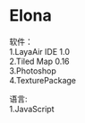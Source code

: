 # Elona

软件：                    <br>
      1.LayaAir IDE 1.0   <br>
      2.Tiled Map 0.16    <br>
      3.Photoshop         <br>
      4.TexturePackage    <br>

语言:                     <br>
      1.JavaScript        <br>


